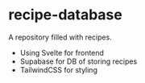 # recipe-database
A repository filled with recipes.

* Using Svelte for frontend
* Supabase for DB of storing recipes
* TailwindCSS for styling
